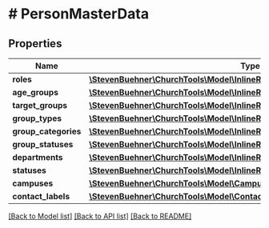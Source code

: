 # # PersonMasterData

## Properties

Name | Type | Description | Notes
------------ | ------------- | ------------- | -------------
**roles** | [**\StevenBuehner\ChurchTools\Model\InlineResponse20041Data[]**](InlineResponse20041Data.md) |  | [optional]
**age_groups** | [**\StevenBuehner\ChurchTools\Model\InlineResponse20043DataAgeGroups[]**](InlineResponse20043DataAgeGroups.md) |  | [optional]
**target_groups** | [**\StevenBuehner\ChurchTools\Model\InlineResponse20043DataTargetGroups[]**](InlineResponse20043DataTargetGroups.md) |  | [optional]
**group_types** | [**\StevenBuehner\ChurchTools\Model\InlineResponse20043DataGroupTypes[]**](InlineResponse20043DataGroupTypes.md) |  | [optional]
**group_categories** | [**\StevenBuehner\ChurchTools\Model\InlineResponse20043DataGroupCategories[]**](InlineResponse20043DataGroupCategories.md) |  | [optional]
**group_statuses** | [**\StevenBuehner\ChurchTools\Model\InlineResponse20043DataGroupStatuses[]**](InlineResponse20043DataGroupStatuses.md) |  | [optional]
**departments** | [**\StevenBuehner\ChurchTools\Model\InlineResponse20029Data[]**](InlineResponse20029Data.md) |  | [optional]
**statuses** | [**\StevenBuehner\ChurchTools\Model\InlineResponse2005Data[]**](InlineResponse2005Data.md) |  | [optional]
**campuses** | [**\StevenBuehner\ChurchTools\Model\Campus1[]**](Campus1.md) |  | [optional]
**contact_labels** | [**\StevenBuehner\ChurchTools\Model\ContactLabel[]**](ContactLabel.md) |  | [optional]

[[Back to Model list]](../../README.md#models) [[Back to API list]](../../README.md#endpoints) [[Back to README]](../../README.md)
